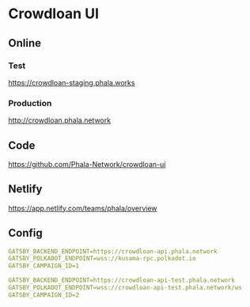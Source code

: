 # Crowdloan UI

## Online

### Test

https://crowdloan-staging.phala.works

### Production

http://crowdloan.phala.network

## Code

https://github.com/Phala-Network/crowdloan-ui

## Netlify

https://app.netlify.com/teams/phala/overview

## Config

```yaml
GATSBY_BACKEND_ENDPOINT=https://crowdloan-api.phala.network
GATSBY_POLKADOT_ENDPOINT=wss://kusama-rpc.polkadot.io
GATSBY_CAMPAIGN_ID=1
```

```yaml
GATSBY_BACKEND_ENDPOINT=https://crowdloan-api-test.phala.network
GATSBY_POLKADOT_ENDPOINT=wss://crowdloan-api-test.phala.network/ws
GATSBY_CAMPAIGN_ID=2
```
